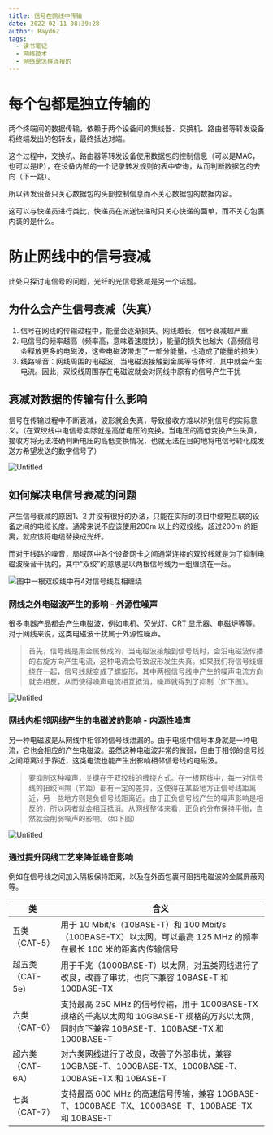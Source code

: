 ```yaml
---
title: 信号在网线中传输
date: 2022-02-11 08:39:28
author: Rayd62
tags:
  - 读书笔记
  - 网络技术
  - 网络是怎样连接的
---
```

# 每个包都是独立传输的

 两个终端间的数据传输，依赖于两个设备间的集线器、交换机、路由器等转发设备将终端发出的包转发，最终抵达对端。

这个过程中，交换机、路由器等转发设备使用数据包的控制信息（可以是MAC，也可以是IP），在设备内部的一个记录转发规则的表中查询，从而判断数据包的去向（下一跳）。

所以转发设备只关心数据包的头部控制信息而不关心数据包的数据内容。

这可以与快递员进行类比，快递员在派送快递时只关心快递的面单，而不关心包裹内装的是什么。
<!-- more -->

# 防止网线中的信号衰减

此处只探讨电信号的问题，光纤的光信号衰减是另一个话题。

## 为什么会产生信号衰减（失真）

1. 信号在网线的传输过程中，能量会逐渐损失。网线越长，信号衰减越严重
2. 电信号的频率越高（频率高，意味着速度快），能量的损失也越大（高频信号会释放更多的电磁波，这些电磁波带走了一部分能量，也造成了能量的损失）
3. 线路噪音：网线周围的电磁波，当电磁波接触到金属等导体时，其中就会产生电流。因此，双绞线周围存在电磁波就会对网线中原有的信号产生干扰

## 衰减对数据的传输有什么影响

信号在传输过程中不断衰减，波形就会失真，导致接收方难以辨别信号的实际意义。（在双绞线中电信号实际就是高低电压的变换，当电压的高低变换产生失真，接收方将无法准确判断电压的高低变换情况，也就无法在目的地将电信号转化成发送方希望发送的数字信号了）

![Untitled](https://cdn.jsdelivr.net/gh/rayd62/blog_images/信号在网线中传输/Untitled.png)

## 如何解决电信号衰减的问题

产生信号衰减的原因1、2 并没有很好的办法，只能在实际的项目中缩短互联的设备之间的电缆长度。通常来说不应该使用200m 以上的双绞线，超过200m 的距离，就应该将电缆替换成光纤。

而对于线路的噪音，局域网中各个设备网卡之间通常连接的双绞线就是为了抑制电磁波噪音干扰的，其中“双绞”的意思是以两根信号线为一组缠绕在一起。

![图中一根双绞线中有4对信号线互相缠绕](https://cdn.jsdelivr.net/gh/rayd62/blog_images/信号在网线中传输/Untitled%201.png)

### 网线之外电磁波产生的影响 - 外源性噪声

很多电器产品都会产生电磁波，例如电机、荧光灯、CRT 显示器、电磁炉等等。对于网线来说，这类电磁波干扰属于外源性噪声。

> 首先，信号线是用金属做成的，当电磁波接触到信号线时，会沿电磁波传播的右旋方向产生电流，这种电流会导致波形发生失真。如果我们将信号线缠绕在一起，信号线就变成了螺旋形，其中两根信号线中产生的噪声电流方向就会相反，从而使得噪声电流相互抵消，噪声就得到了抑制（如下图）。
> 

![Untitled](https://cdn.jsdelivr.net/gh/rayd62/blog_images/信号在网线中传输/Untitled%202.png)

### 网线内相邻网线产生的电磁波的影响 - 内源性噪声

另一种电磁波是从网线中相邻的信号线泄漏的。由于电缆中信号本身就是一种电流，它也会相应的产生电磁波。虽然这种电磁波非常的微弱，但由于相邻的信号线之间距离过于靠近，这类电流也能产生出影响相邻信号线的电磁波。

> 要抑制这种噪声，关键在于双绞线的缠绕方式。在一根网线中，每一对信号线的扭绞间隔（节距）都有一定的差异，这使得在某些地方正信号线距离近，另一些地方则是负信号线距离近。由于正负信号线产生的噪声影响是相反的，所以两者就会相互抵消。从网线整体来看，正负的分布保持平衡，自然就会削弱噪声的影响。（如下图）
> 

![Untitled](https://cdn.jsdelivr.net/gh/rayd62/blog_images/信号在网线中传输/Untitled%203.png)

### 通过提升网线工艺来降低噪音影响

例如在信号线之间加入隔板保持距离，以及在外面包裹可阻挡电磁波的金属屏蔽网等。

| 类 | 含义 |
| --- | --- |
| 五类（CAT-5） | 用于 10 Mbit/s（10BASE-T）和 100 Mbit/s（100BASE-TX）以太网，可以最高 125 MHz 的频率在最长 100 米的距离内传输信号 |
| 超五类（CAT-5e） | 用于千兆（1000BASE-T）以太网，对五类网线进行了改良，改善了串扰，也向下兼容 10BASE-T 和 100BASE-TX |
| 六类（CAT-6） | 支持最高 250 MHz 的信号传输，用于 1000BASE-TX 规格的千兆以太网和 10GBASE-T 规格的万兆以太网，同时向下兼容 10BASE-T、100BASE-TX 和 1000BASE-T |
| 超六类（CAT-6A） | 对六类网线进行了改良，改善了外部串扰，兼容 10GBASE-T、1000BASE-TX、1000BASE-T、100BASE-TX 和 10BASE-T |
| 七类（CAT-7） | 支持最高 600 MHz 的高速信号传输，兼容 10GBASE-T、1000BASE-TX、1000BASE-T、100BASE-TX 和 10BASE-T |
